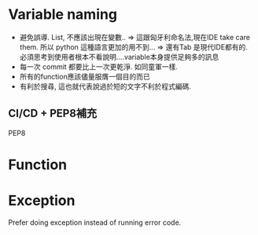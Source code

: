 # Variable naming
- 避免誤導. List, 不應該出現在變數..
	=> 這跟匈牙利命名法,現在IDE take care them. 所以 python 這種語言更加的用不到...
	=> 還有Tab 是現代IDE都有的. 必須思考到使用者根本不看說明....variable本身提供足夠多的訊息
- 每一次 commit 都要比上一次更乾淨.  如同童軍一樣.
- 所有的function應該儘量服膺一個目的而已
- 有利於搜尋,  這也就代表說過於短的文字不利於程式編碼.


## CI/CD + PEP8補充
PEP8
# Function
# Exception
Prefer doing exception instead of running error code. 
<!--stackedit_data:
eyJoaXN0b3J5IjpbLTEyOTUyMDA5MzEsODg5OTgxMzgsMTAwMT
U2ODk3NiwxNjY2NzQ0Mjc5LC0yMTM3OTQ0NTEwLDM0MTkzNTg2
OCwxNjA1MTExNTE0LDEzMzE0ODM0MjFdfQ==
-->